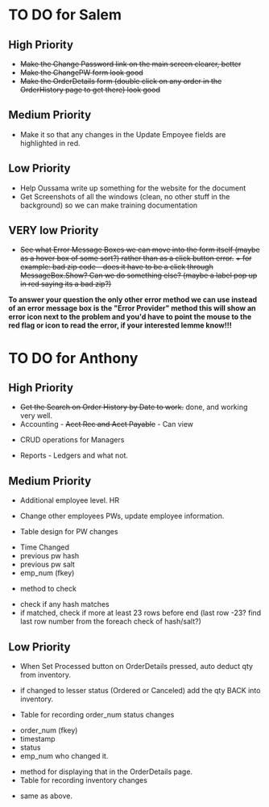 # TO DO for Salem

## High Priority
* ~~Make the Change Password link on the main screen clearer, better~~
* ~~Make the ChangePW form look good~~
* ~~Make the OrderDetails form (double click on any order in the OrderHistory page to get there) look good~~

## Medium Priority
* Make it so that any changes in the Update Empoyee fields are highlighted in red.

## Low Priority
* Help Oussama write up something for the website for the document
* Get Screenshots of all the windows (clean, no other stuff in the background) so we can make training documentation

## VERY low Priority
* ~~See what Error Message Boxes we can move into the form itself (maybe as a hover box of some sort?) rather than as a click button error.~~
~~+ for example: bad zip code - does it have to be a click through MessageBox.Show? Can we do something else? (maybe a label pop up in red saying its a bad zip?)~~

**To answer your question the only other error method we can use instead of an error message box is the "Error Provider" method this will show an error icon next to the problem and you'd have to point the mouse to the red flag or icon to read the error, if your interested lemme know!!!**


# TO DO for Anthony

## High Priority
* ~~Get the Search on Order History by Date to work.~~ done, and working very well.
* Accounting - ~~Acct Rec and Acct Payable~~ - Can view
+ CRUD operations for Managers
* Reports - Ledgers and what not.

## Medium Priority
* Additional employee level. HR
+ Change other employees PWs, update employee information.

* Table design for PW changes 
+ Time Changed
+ previous pw hash
+ previous pw salt
+ emp_num (fkey)
* method to check
+ check if any hash matches
+ if matched, check if more at least 23 rows before end (last row -23? find last row number from the foreach check of hash/salt?)



## Low Priority
* When Set Processed button on OrderDetails pressed, auto deduct qty from inventory.
* if changed to lesser status (Ordered or Canceled) add the qty BACK into inventory. 

* Table for recording order_num status changes
+ order_num (fkey)
+ timestamp
+ status
+ emp_num who changed it.
* method for displaying that in the OrderDetails page.
* Table for recording inventory changes
+ same as above.

